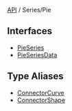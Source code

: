 [API](../../overview.md) / Series/Pie

## Interfaces

- [PieSeries](interfaces/PieSeries.md)
- [PieSeriesData](interfaces/PieSeriesData.md)

## Type Aliases

- [ConnectorCurve](type-aliases/ConnectorCurve.md)
- [ConnectorShape](type-aliases/ConnectorShape.md)
